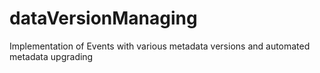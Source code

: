 # dataVersionManaging
Implementation of Events with various metadata versions and automated metadata upgrading

